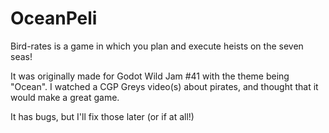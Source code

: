 # OceanPeli
 
Bird-rates is a game in which you plan and execute heists on the seven seas!

It was originally made for Godot Wild Jam #41 with the theme being "Ocean". I watched a CGP Greys video(s) about pirates, and thought that it would make a great game.

It has bugs, but I'll fix those later (or if at all!)

